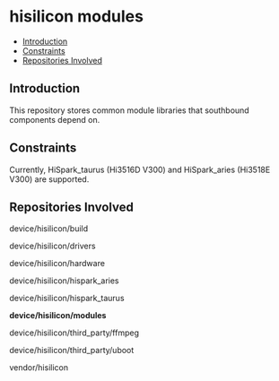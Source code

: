 # hisilicon modules<a name="EN-US_TOPIC_0000001130176799"></a>

-   [Introduction](#section469617221261)
-   [Constraints](#section12212842173518)
-   [Repositories Involved](#section641143415335)

## Introduction<a name="section469617221261"></a>

This repository stores common module libraries that southbound components depend on.

## Constraints<a name="section12212842173518"></a>

Currently, HiSpark\_taurus \(Hi3516D V300\) and HiSpark\_aries \(Hi3518E V300\) are supported.

## Repositories Involved<a name="section641143415335"></a>

device/hisilicon/build

device/hisilicon/drivers

device/hisilicon/hardware

device/hisilicon/hispark\_aries

device/hisilicon/hispark\_taurus

**device/hisilicon/modules**

device/hisilicon/third\_party/ffmpeg

device/hisilicon/third\_party/uboot

vendor/hisilicon

